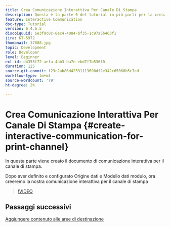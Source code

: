 ```yaml
---
title: Crea Comunicazione Interattiva Per Canale Di Stampa
description: Questa è la parte 6 del tutorial in più parti per la creazione del primo documento di comunicazione interattiva per il canale di stampa. In questa parte viene creato il documento di comunicazione interattiva per il canale di stampa.
feature: Interactive Communication
doc-type: Tutorial
version: 6.4,6.5
discoiquuid: 6e3f9c8c-8ec4-4084-bf35-1c97a5b463f1
jira: KT-5972
thumbnail: 37888.jpg
topic: Development
role: Developer
level: Beginner
exl-id: d4355f72-aefa-4ab3-ba7e-ebd7f7b536f0
duration: 125
source-git-commit: f23c2ab86d42531113690df2e342c65060b5c7cd
workflow-type: tm+mt
source-wordcount: '79'
ht-degree: 2%

---
```


# Crea Comunicazione Interattiva Per Canale Di Stampa {#create-interactive-communication-for-print-channel}

In questa parte viene creato il documento di comunicazione interattiva per il canale di stampa.

Dopo aver definito e configurato Origine dati e Modello dati modulo, ora creeremo la nostra comunicazione interattiva per il canale di stampa

>[!VIDEO](https://video.tv.adobe.com/v/37888?quality=12&learn=on)

## Passaggi successivi

[Aggiungere contenuto alle aree di destinazione](./add-content-to-target-areas.md)
